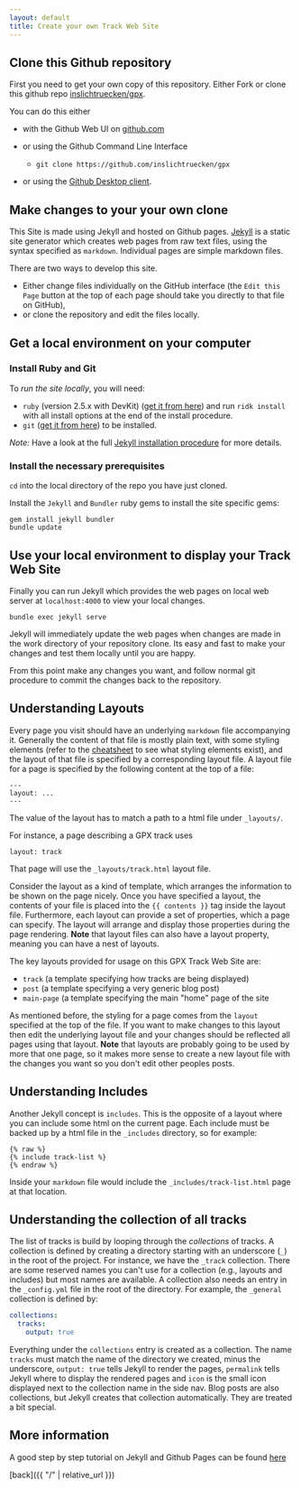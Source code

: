 ```yaml
---
layout: default
title: Create your own Track Web Site
---
```



## Clone this Github repository

First you need to get your own copy of this repository.
Either Fork or clone this github repo [inslichtruecken/gpx](https://github.com/inslichtruecken/gpx).

You can do this either 

* with the Github Web UI on [github.com](https://github.com/inslichtruecken/gpx)

* or using the Github Command Line Interface
  * `git clone https://github.com/inslichtruecken/gpx`
  
* or using the [Github Desktop client](https://desktop.github.com/).


## Make changes to your your own clone

This Site is made using Jekyll and hosted on Github pages. 
[Jekyll](https://jekyllrb.com/) is a static site generator which creates web pages from raw text files, using the syntax specified as `markdown`. Individual pages are simple markdown files.

There are two ways to develop this site. 

* Either change files individually on the GitHub interface (the `Edit this Page` button at the top of each page should take you directly to that file on GitHub), 
* or clone the repository and edit the files locally.

## Get a local environment on your computer

### Install Ruby and Git

To *run the site locally*, you will need:

* `ruby` (version 2.5.x with DevKit) ([get it from here](https://rubyinstaller.org/)) and run `ridk install` with all install options at the end of the install procedure.
* `git` ([get it from here](https://git-scm.com/downloads)) to be installed. 

*Note:* Have a look at the full [Jekyll installation procedure](https://jekyllrb.com/docs/installation/) for more details.


### Install the necessary prerequisites

`cd` into the local directory of the repo you have just cloned.

Install the `Jekyll` and `Bundler` ruby gems to install the site specific gems:

```
gem install jekyll bundler
bundle update
```

## Use your local environment to display your Track Web Site

Finally you can run Jekyll which provides the web pages on local web server at `localhost:4000` to view your local changes.
```
bundle exec jekyll serve
```

Jekyll will immediately update the web pages when changes are made in the work directory of your repository clone. 
Its easy and fast to make your changes and test them locally until you are happy.

From this point make any changes you want, and follow normal git procedure to commit the changes back to the repository.


## Understanding Layouts
Every page you visit should have an underlying `markdown` file accompanying it. Generally the content of that file is mostly plain text, with some styling elements (refer to the [cheatsheet](https://guides.github.com/pdfs/markdown-cheatsheet-online.pdf) to see what styling elements exist), and the layout of that file is specified by a corresponding layout file.
A layout file for a page is specified by the following content at the top of a file:

```
---
layout: ...
---
```

The value of the layout has to match a path to a html file under `_layouts/`. 


For instance, a page describing a GPX track uses
```
layout: track
```
That page will use the `_layouts/track.html` layout file. 

Consider the layout as a kind of template, which arranges the information to be shown on the page nicely. Once you have specified a layout, the contents of your file is placed into the `{{ contents }}` tag inside the layout file.
Furthermore, each layout can provide a set of properties, which a page can specify. The layout will arrange and display those properties during the page rendering.
 **Note** that layout files can also have a layout property, meaning you can have a nest of layouts.

The key layouts provided for usage on this GPX Track Web Site are:
* `track` (a template specifying how tracks are being displayed)
* `post` (a template specifying a very generic blog post)
* `main-page` (a template specifying the main "home" page of the site

As mentioned before, the styling for a page comes from the `layout` specified at the top of the file. If you want to make changes to this layout then edit the underlying layout file and your changes should be reflected all pages using that layout.
**Note** that layouts are probably going to be used by more that one page, so it makes more sense to create a new layout file with the changes you want so you don't edit other peoples posts.

## Understanding Includes
Another Jekyll concept is `includes`. This is the opposite of a layout where you can include some html on the current page. Each include must be backed up by a html file in the `_includes` directory, so for example:

```liquid
{% raw %}
{% include track-list %}
{% endraw %}
```

Inside your `markdown` file would include the `_includes/track-list.html` page at that location.

## Understanding the collection of all tracks
The list of tracks is build by looping through the *collections* of tracks.
A collection is defined by creating a directory starting with an underscore (`_`) in the root of the project. For instance, we have the `_track` collection. There are some reserved names you can't use for a collection (e.g., layouts and includes) but most names are available.
A collection also needs an entry in the `_config.yml` file in the root of the directory. For example, the `_general` collection is defined by:
```yaml
collections:
  tracks:
    output: true
```

Everything under the `collections` entry is created as a collection. The name `tracks` must match the name of the directory we created, minus the underscore, `output: true` tells Jekyll to render the pages, `permalink` tells Jekyll where to display the rendered pages and `icon` is the small icon displayed next to the collection name in the side nav.
Blog posts are also collections, but Jekyll creates that collection automatically. They are treated a bit special.

## More information


A good step by step tutorial on Jekyll and Github Pages can be found [here](https://jekyllrb.com/docs/step-by-step/01-setup/)



[back]({{ "/" | relative_url }})

